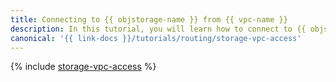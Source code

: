 ```yaml
---
title: Connecting to {{ objstorage-name }} from {{ vpc-name }}
description: In this tutorial, you will learn how to connect to {{ objstorage-name }} from {{ vpc-name }}.
canonical: '{{ link-docs }}/tutorials/routing/storage-vpc-access'
---
```


{% include [storage-vpc-access](../../_tutorials/routing/storage-vpc-access.md) %}